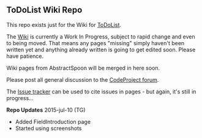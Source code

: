 ## ToDoList Wiki Repo
 
This repo exists just for the Wiki for [ToDoList](http://www.codeproject.com/Articles/5371/ToDoList).

The [Wiki](../..//wiki) is currently a Work In Progress, subject to rapid change and even to being moved.
That means any pages "missing" simply haven't been written yet and anything already written is going to get edited soon. Please have patience.

Wiki pages from AbstractSpoon will be merged in here soon.

Please post all general discussion to the [CodeProject forum](http://www.codeproject.com/Articles/5371/WebControls/#_comments).

The [Issue tracker](../../issues) can be used to cite issues in pages - but again, it's still in progress...

**Repo Updates**
2015-jul-10 (TG)
- Added FieldIntroduction page
- Started using screenshots
